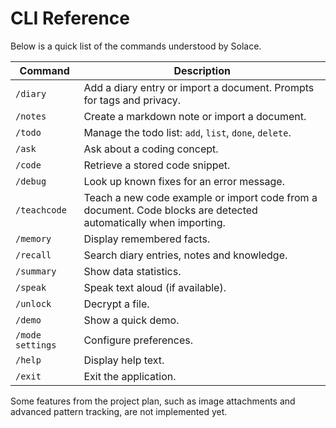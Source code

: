# CLI Reference

Below is a quick list of the commands understood by Solace.

| Command | Description |
| ------- | ----------- |
| `/diary` | Add a diary entry or import a document. Prompts for tags and privacy. |
| `/notes` | Create a markdown note or import a document. |
| `/todo`  | Manage the todo list: `add`, `list`, `done`, `delete`. |
| `/ask`   | Ask about a coding concept. |
| `/code`  | Retrieve a stored code snippet. |
| `/debug` | Look up known fixes for an error message. |
| `/teachcode` | Teach a new code example or import code from a document. Code blocks are detected automatically when importing. |
| `/memory` | Display remembered facts. |
| `/recall` | Search diary entries, notes and knowledge. |
| `/summary` | Show data statistics. |
| `/speak` | Speak text aloud (if available). |
| `/unlock` | Decrypt a file. |
| `/demo` | Show a quick demo. |
| `/mode settings` | Configure preferences. |
| `/help` | Display help text. |
| `/exit` | Exit the application. |

Some features from the project plan, such as image attachments and advanced pattern tracking, are not implemented yet.


